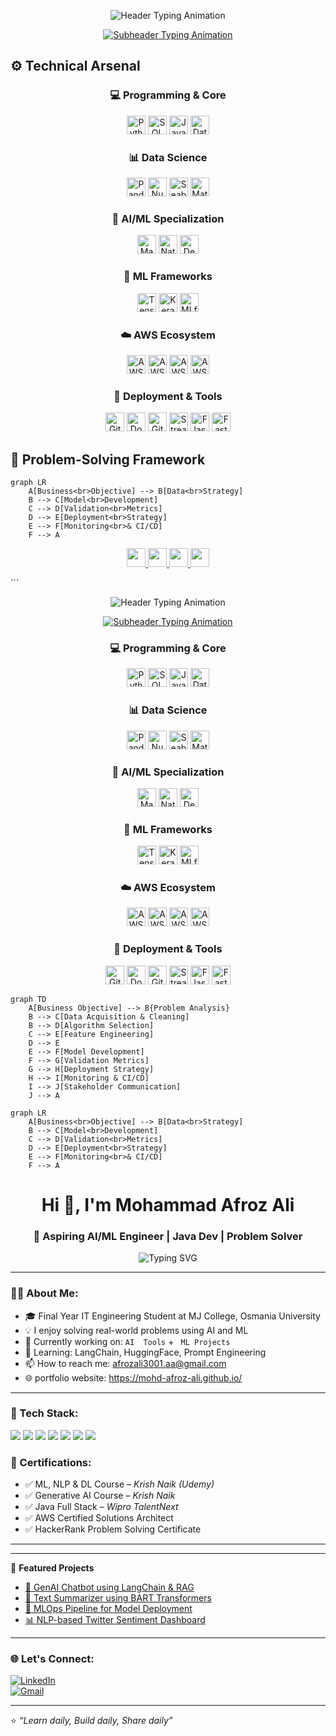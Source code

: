 <!-- DYNAMIC HEADER -->
<p align="center">
  <img src="https://readme-typing-svg.demolab.com?font=Fira+Code&weight=600&size=26&duration=4000&pause=1000&color=22D3EE&background=0D111700&center=true&vCenter=true&width=700&height=80&lines=MOHD+AFROZ+ALI;SDE+%7C+ML+ENGINEER+%7C+MLOPS;END+TO+END+ML+Solutions" alt="Header Typing Animation">
</p>
<p align="center">
  <a href="https://git.io/typing-svg">
    <img src="https://readme-typing-svg.demolab.com?font=Fira+Code&weight=500&size=18&duration=3000&pause=1000&color=5EEAD4&background=0D111700&center=true&vCenter=true&width=500&lines=From+Data+Ingestion+to+Production+Deployment;Building+Scalable+ML+Systems;Infrastructure+as+Code+%7C+CI%2FCD+%7C+Monitoring" alt="Subheader Typing Animation">
  </a>
</p>

<!-- TECHNICAL SKILLS -->
## ⚙️ Technical Arsenal
<div align="center">

### 💻 Programming & Core
<img src="https://img.shields.io/badge/Python-3776AB?logo=python&logoColor=white" title="Python" height="30">
<img src="https://img.shields.io/badge/SQL-4479A1?logo=postgresql&logoColor=white" title="SQL" height="30">
<img src="https://img.shields.io/badge/Java-ED8B00?logo=openjdk&logoColor=white" title="Java" height="30">
<img src="https://img.shields.io/badge/DSA-005571?logo=datastructures" title="Data Structures & Algorithms" height="30">

### 📊 Data Science
<img src="https://img.shields.io/badge/Pandas-150458?logo=pandas&logoColor=white" title="Pandas" height="30">
<img src="https://img.shields.io/badge/NumPy-013243?logo=numpy&logoColor=white" title="NumPy" height="30">
<img src="https://img.shields.io/badge/Seaborn-5599FF?logo=seaborn&logoColor=white" title="Seaborn" height="30">
<img src="https://img.shields.io/badge/Matplotlib-11557C?logo=python&logoColor=white" title="Matplotlib" height="30">

### 🤖 AI/ML Specialization
<img src="https://img.shields.io/badge/ML-FF6F00?logo=machine-learning&logoColor=white" title="Machine Learning" height="30">
<img src="https://img.shields.io/badge/NLP-4CC417?logo=nlp&logoColor=white" title="Natural Language Processing" height="30">
<img src="https://img.shields.io/badge/DL-FF6F00?logo=deep-learning&logoColor=white" title="Deep Learning" height="30">

### 🧠 ML Frameworks
<img src="https://img.shields.io/badge/TensorFlow-FF6F00?logo=tensorflow&logoColor=white" title="TensorFlow" height="30">
<img src="https://img.shields.io/badge/Keras-D00000?logo=keras&logoColor=white" title="Keras" height="30">
<img src="https://img.shields.io/badge/MLflow-0194E2?logo=mlflow&logoColor=white" title="MLflow" height="30">

### ☁️ AWS Ecosystem
<img src="https://img.shields.io/badge/AWS_IAM-232F3E?logo=amazonaws&logoColor=white" title="AWS IAM" height="30">
<img src="https://img.shields.io/badge/AWS_S3-569A31?logo=amazons3&logoColor=white" title="AWS S3" height="30">
<img src="https://img.shields.io/badge/AWS_ECR-232F3E?logo=amazonaws&logoColor=white" title="AWS ECR" height="30">
<img src="https://img.shields.io/badge/AWS_EC2-FF9900?logo=amazonec2&logoColor=white" title="AWS EC2" height="30">

### 🚀 Deployment & Tools
<img src="https://img.shields.io/badge/GitHub-181717?logo=github&logoColor=white" title="GitHub" height="30">
<img src="https://img.shields.io/badge/Docker-2496ED?logo=docker&logoColor=white" title="Docker" height="30">
<img src="https://img.shields.io/badge/GitHub_Actions-2088FF?logo=githubactions&logoColor=white" title="GitHub Actions (CI/CD)" height="30">
<img src="https://img.shields.io/badge/Streamlit-FF4B4B?logo=streamlit&logoColor=white" title="Streamlit" height="30">
<img src="https://img.shields.io/badge/Flask-000000?logo=flask&logoColor=white" title="Flask" height="30">
<img src="https://img.shields.io/badge/FastAPI-009688?logo=fastapi&logoColor=white" title="FastAPI" height="30">

</div>

<!-- PROBLEM-SOLVING FRAMEWORK -->
## 🧠 Problem-Solving Framework
```mermaid
graph LR
    A[Business<br>Objective] --> B[Data<br>Strategy]
    B --> C[Model<br>Development]
    C --> D[Validation<br>Metrics]
    D --> E[Deployment<br>Strategy]
    E --> F[Monitoring<br>& CI/CD]
    F --> A
```

<p align="center"> <a href="mailto:afrozali3001.aa@gmail.com"> <img src="https://img.shields.io/badge/Email-D14836?logo=gmail&logoColor=white" height="30"> </a> <a href="https://www.linkedin.com/in/yourprofile"> <img src="https://img.shields.io/badge/LinkedIn-0A66C2?logo=linkedin&logoColor=white" height="30"> </a> <a href="https://mohd-afroz-ali.github.io"> <img src="https://img.shields.io/badge/Portfolio-4285F4?logo=google-chrome&logoColor=white" height="30"> </a> <a href="https://github.com/mohd-afroz-ali"> <img src="https://img.shields.io/badge/GitHub-181717?logo=github&logoColor=white" height="30"> </a> </p> ```

<!-- DYNAMIC HEADER SECTION -->
<p align="center">
  <img src="https://readme-typing-svg.demolab.com?font=Fira+Code&weight=600&size=26&duration=4000&pause=1000&color=22D3EE&background=0D111700&center=true&vCenter=true&width=700&height=80&lines=MOHD+AFROZ+ALI;SDE+%7C+ML+ENGINEER+%7C+MLOPS;END+TO+END+ML+Solutions" alt="Header Typing Animation">
</p>

<p align="center">
  <a href="https://git.io/typing-svg">
    <img src="https://readme-typing-svg.demolab.com?font=Fira+Code&weight=500&size=18&duration=3000&pause=1000&color=5EEAD4&background=0D111700&center=true&vCenter=true&width=500&lines=From+Data+Ingestion+to+Production+Deployment;Building+Scalable+ML+Systems;Infrastructure+as+Code+%7C+CI%2FCD+%7C+Monitoring" alt="Subheader Typing Animation">
  </a>
</p>

<div align="center">

### 💻 Programming & Core
<img src="https://img.shields.io/badge/Python-3776AB?logo=python&logoColor=white" title="Python" height="30">
<img src="https://img.shields.io/badge/SQL-4479A1?logo=postgresql&logoColor=white" title="SQL" height="30">
<img src="https://img.shields.io/badge/Java-ED8B00?logo=openjdk&logoColor=white" title="Java" height="30">
<img src="https://img.shields.io/badge/DSA-005571?logo=datastructures" title="Data Structures & Algorithms" height="30">

### 📊 Data Science
<img src="https://img.shields.io/badge/Pandas-150458?logo=pandas&logoColor=white" title="Pandas" height="30">
<img src="https://img.shields.io/badge/NumPy-013243?logo=numpy&logoColor=white" title="NumPy" height="30">
<img src="https://img.shields.io/badge/Seaborn-5599FF?logo=seaborn&logoColor=white" title="Seaborn" height="30">
<img src="https://img.shields.io/badge/Matplotlib-11557C?logo=python&logoColor=white" title="Matplotlib" height="30">

### 🤖 AI/ML Specialization
<img src="https://img.shields.io/badge/ML-FF6F00?logo=machine-learning&logoColor=white" title="Machine Learning" height="30">
<img src="https://img.shields.io/badge/NLP-4CC417?logo=nlp&logoColor=white" title="Natural Language Processing" height="30">
<img src="https://img.shields.io/badge/DL-FF6F00?logo=deep-learning&logoColor=white" title="Deep Learning" height="30">

### 🧠 ML Frameworks
<img src="https://img.shields.io/badge/TensorFlow-FF6F00?logo=tensorflow&logoColor=white" title="TensorFlow" height="30">
<img src="https://img.shields.io/badge/Keras-D00000?logo=keras&logoColor=white" title="Keras" height="30">
<img src="https://img.shields.io/badge/MLflow-0194E2?logo=mlflow&logoColor=white" title="MLflow" height="30">

### ☁️ AWS Ecosystem
<img src="https://img.shields.io/badge/AWS_IAM-232F3E?logo=amazonaws&logoColor=white" title="AWS IAM" height="30">
<img src="https://img.shields.io/badge/AWS_S3-569A31?logo=amazons3&logoColor=white" title="AWS S3" height="30">
<img src="https://img.shields.io/badge/AWS_ECR-232F3E?logo=amazonaws&logoColor=white" title="AWS ECR" height="30">
<img src="https://img.shields.io/badge/AWS_EC2-FF9900?logo=amazonec2&logoColor=white" title="AWS EC2" height="30">

### 🚀 Deployment & Tools
<img src="https://img.shields.io/badge/GitHub-181717?logo=github&logoColor=white" title="GitHub" height="30">
<img src="https://img.shields.io/badge/Docker-2496ED?logo=docker&logoColor=white" title="Docker" height="30">
<img src="https://img.shields.io/badge/GitHub_Actions-2088FF?logo=githubactions&logoColor=white" title="GitHub Actions (CI/CD)" height="30">
<img src="https://img.shields.io/badge/Streamlit-FF4B4B?logo=streamlit&logoColor=white" title="Streamlit" height="30">
<img src="https://img.shields.io/badge/Flask-000000?logo=flask&logoColor=white" title="Flask" height="30">
<img src="https://img.shields.io/badge/FastAPI-009688?logo=fastapi&logoColor=white" title="FastAPI" height="30">

</div>

```mermaid
graph TD
    A[Business Objective] --> B{Problem Analysis}
    B --> C[Data Acquisition & Cleaning]
    B --> D[Algorithm Selection]
    C --> E[Feature Engineering]
    D --> E
    E --> F[Model Development]
    F --> G[Validation Metrics]
    G --> H[Deployment Strategy]
    H --> I[Monitoring & CI/CD]
    I --> J[Stakeholder Communication]
    J --> A
```

```mermaid
graph LR
    A[Business<br>Objective] --> B[Data<br>Strategy]
    B --> C[Model<br>Development]
    C --> D[Validation<br>Metrics]
    D --> E[Deployment<br>Strategy]
    E --> F[Monitoring<br>& CI/CD]
    F --> A
```
<!-- Profile Header -->
<h1 align="center">Hi 👋, I'm Mohammad Afroz Ali</h1>
<h3 align="center">🚀 Aspiring AI/ML Engineer | Java Dev | Problem Solver</h3>

<p align="center">
  <img src="https://readme-typing-svg.demolab.com?font=Fira+Code&pause=1000&color=00F79E&width=435&lines=Passionate+AI+%7C+ML+%7C+DL+%7C+NLP+%7C+GenAI+Engineer;Building+AI-powered+projects;Problem+Solver+%7C+Open+Source+contribution;Let's+connect+%26+grow+together!" alt="Typing SVG" />
</p>

---

### 👨‍💻 About Me:
- 🎓 Final Year IT Engineering Student at MJ College, Osmania University  
- 💡 I enjoy solving real-world problems using AI and ML  
- 🧠 Currently working on: `AI  Tools` + ` ML Projects`  
- 🌱 Learning: LangChain, HuggingFace, Prompt Engineering 
- 📫 How to reach me: afrozali3001.aa@gmail.com  
- 🌐 portfolio website: https://mohd-afroz-ali.github.io/

---

### 💼 Tech Stack:
<p align="left">
  <img src="https://img.shields.io/badge/Java-%23007396?style=for-the-badge&logo=java&logoColor=white"/>
  <img src="https://img.shields.io/badge/Python-%2314354C?style=for-the-badge&logo=python&logoColor=white"/>
  <img src="https://img.shields.io/badge/TensorFlow-%23FF6F00?style=for-the-badge&logo=tensorflow&logoColor=white"/>
  <img src="https://img.shields.io/badge/PyTorch-%23EE4C2C?style=for-the-badge&logo=pytorch&logoColor=white"/>
  <img src="https://img.shields.io/badge/HuggingFace-%23FFD21F?style=for-the-badge&logo=huggingface&logoColor=black"/>
  <img src="https://img.shields.io/badge/OpenCV-%23004885?style=for-the-badge&logo=opencv&logoColor=white"/>
  <img src="https://img.shields.io/badge/MediaPipe-%2300A67E?style=for-the-badge"/>
</p>



### 📜 Certifications:
- ✅ ML, NLP & DL Course – *Krish Naik (Udemy)*  
- ✅ Generative AI Course – *Krish Naik*  
- ✅ Java Full Stack – *Wipro TalentNext*  
- ✅ AWS Certified Solutions Architect  
- ✅ HackerRank Problem Solving Certificate  

---

---

📌 **Featured Projects**

- [🧠 GenAI Chatbot using LangChain & RAG](#)  
- [📄 Text Summarizer using BART Transformers](#)  
- [🔁 MLOps Pipeline for Model Deployment](#)  
- [📊 NLP-based Twitter Sentiment Dashboard](#)  

---



### 🌐 Let's Connect:
[![LinkedIn](https://img.shields.io/badge/LinkedIn-blue?style=for-the-badge&logo=linkedin&logoColor=white)](https://linkedin.com/in/mohd-afroz-ali)  
[![Gmail](https://img.shields.io/badge/Gmail-red?style=for-the-badge&logo=gmail&logoColor=white)](mailto:afrozali3001.aa@gmail.com)

---

⭐ _“Learn daily, Build daily, Share daily”_
